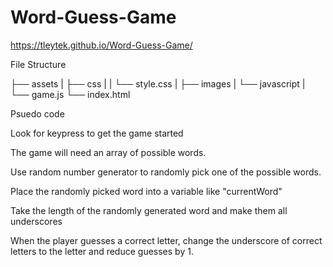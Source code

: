 # Word-Guess-Game

https://tleytek.github.io/Word-Guess-Game/

File Structure

├── assets
| ├── css
| | └── style.css
| ├── images
| └── javascript
| └── game.js
└── index.html

Psuedo code

Look for keypress to get the game started

The game will need an array of possible words.

Use random number generator to randomly pick one of the possible words.

Place the randomly picked word into a variable like "currentWord"

Take the length of the randomly generated word and make them all underscores

When the player guesses a correct letter, change the underscore of correct letters to the letter and reduce guesses by 1.

